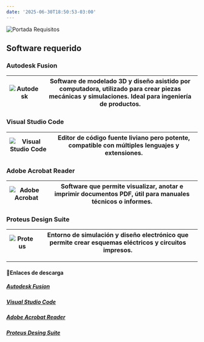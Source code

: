 ```yaml
---
date: '2025-06-30T18:50:53-03:00'
---
```

![Portada Requisitos](/images/portadarequis.png)

## Software requerido


### Autodesk Fusion

| ![Autodesk](/images/autodesk.png) | Software de modelado 3D y diseño asistido por computadora, utilizado para crear piezas mecánicas y simulaciones. Ideal para ingeniería de productos. |
|----------------------------------------------|--------------------------------------------------------------------------------------------------------------------------------------------------------------------------------------|

### Visual Studio Code

| ![Visual Studio Code](/images/visual.png) | Editor de código fuente liviano pero potente, compatible con múltiples lenguajes y extensiones. |
|-------------------------------------------------------|--------------------------------------------------------------------------------------------------|

### Adobe Acrobat Reader

| ![Adobe Acrobat](/images/adobe.png) | Software que permite visualizar, anotar e imprimir documentos PDF, útil para manuales técnicos o informes. |
|------------------------------------------------|------------------------------------------------------------------------------------------------------------|

### Proteus Design Suite

| ![Proteus](/images/proteus.png) | Entorno de simulación y diseño electrónico que permite crear esquemas eléctricos y circuitos impresos. |
|---------------------------------------------|---------------------------------------------------------------------------------------------------------------|
--- 





#### 🔗Enlaces de descarga
##### [Autodesk Fusion](https://www.autodesk.com/latam/products/autocad/overview?cjdata=MXxOfDB8WXww&term=1-YEAR&AID=13955714&PID=8299320&SID=jkp_CjwKCAjwsZPDBhBWEiwADuO6y6R-oYgjREDpOiO-f2b1w_9DU8SxkL538zYB6qPwFLMPndT9xxTtRRoC45EQAvD_BwE&cjevent=e97fcd5c57b011f0822900160a82b82c&mktvar002=afc_latam_deeplink&affname=8299320_13955714)

##### [Visual Studio Code](https://code.visualstudio.com/)

##### [Adobe Acrobat Reader](https://get.adobe.com/es/reader/)

##### [Proteus Desing Suite](https://proteus-design-suite.softonic.com/)